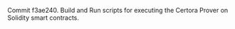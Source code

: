 Commit f3ae240.                    Build and Run scripts for executing the Certora Prover on Solidity smart contracts.